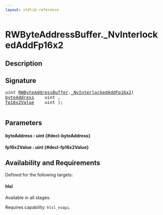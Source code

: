 ```yaml
---
layout: stdlib-reference
---
```


# RWByteAddressBuffer\.\_NvInterlockedAddFp16x2

## Description





## Signature 

<pre>
uint <a href="/stdlib-reference/types/RWByteAddressBuffer/index" class="code_type">RWByteAddressBuffer</a>.<a href="/stdlib-reference/types/RWByteAddressBuffer/NvInterlockedAddFp16x2">_NvInterlockedAddFp16x2</a>(
<a href="/stdlib-reference/types/RWByteAddressBuffer/NvInterlockedAddFp16x2#decl-byteAddress" class="code_param">byteAddress</a>    uint ,
<a href="/stdlib-reference/types/RWByteAddressBuffer/NvInterlockedAddFp16x2#decl-fp16x2Value" class="code_param">fp16x2Value</a>    uint );

</pre>

## Parameters

#### byteAddress  : uint {#decl-byteAddress}
#### fp16x2Value  : uint {#decl-fp16x2Value}

## Availability and Requirements

Defined for the following targets:

#### hlsl
Available in all stages.

Requires capability: `hlsl_nvapi`.


